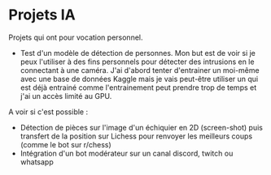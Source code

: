 # Projets IA

Projets qui ont pour vocation personnel.

- Test d'un modèle de détection de personnes.  Mon but est de voir si je peux l'utiliser à des fins personnels pour détecter des intrusions en le connectant à une caméra. J'ai d'abord tenter d'entrainer un moi-même avec une base de données Kaggle mais je vais peut-être utiliser un qui est déjà entrainé comme l'entrainement peut prendre trop de temps et j'ai un accès limité au GPU.

A voir si c'est possible :
- Détection de pièces sur l'image d'un échiquier en 2D (screen-shot) puis transfert de la position sur Lichess pour renvoyer les meilleurs coups (comme le bot sur r/chess)
- Intégration d'un bot modérateur sur un canal discord, twitch ou whatsapp

